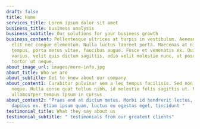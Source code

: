 ```yaml
---
draft: false
title: Home
services_title: Lorem ipsum dolor sit amet
business_title: business analysis
business_subtitle: Our solutions for your business growth
business_content: Pellentesque ultrices at turpis in vestibulum. Aenean pretium
  elit nec congue elementum. Nulla luctus laoreet porta. Maecenas at nisi
  tempus, porta metus vitae, faucibus augue. Fusce et venenatis ex. Quisque
  varius, velit quis dictum sagittis, odio velit molestie nunc, ut posuere ante
  tortor ut neque.
about_image_url: images/more-info.jpg
about_title: Who we are
about_subtitle: Get to know about our company
about_content1: Curabitur pulvinar sem a leo tempus facilisis. Sed non sagittis
  neque. Nulla conse quat tellus nibh, id molestie felis sagittis ut. Nam
  ullamcorper tempus ipsum in cursus
about_content2: "Praes end at dictum metus. Morbi id hendrerit lectus, nec
  dapibus ex. Etiam ipsum quam, luctus eu egestas eget, tincidunt "
testimonial_title: What they say about us
testimonial_subtitle: " testimonials from our greatest clients"
---
```


